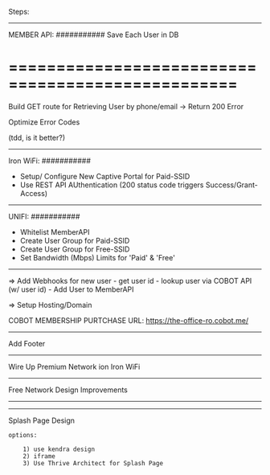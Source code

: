 Steps:

___________
MEMBER API:
###########
Save Each User in DB

==================================================
==================================================

Build GET route for Retrieving User by phone/email
	-> Return 200 Error

Optimize Error Codes 

(tdd, is it better?)
___________
Iron WiFi:
###########
- Setup/ Configure New Captive Portal for Paid-SSID
- Use REST API AUthentication (200 status code triggers Success/Grant-Access)

___________
UNIFI:
###########
- Whitelist MemberAPI
- Create User Group for Paid-SSID
- Create User Group for Free-SSID
- Set Bandwidth (Mbps) Limits for 'Paid' & 'Free'


- - - - - - - - - 


=> Add Webhooks for new user
	- get user id
	- lookup user via COBOT API (w/ user id)
	- Add User to MemberAPI



=> Setup Hosting/Domain


COBOT MEMBERSHIP PURTCHASE URL:
https://the-office-ro.cobot.me/

- - - - - - - - - 
Add Footer
- - - - - - - - - 
Wire Up Premium Network ion Iron WiFi
- - - - - - - - - 
Free Network Design Improvements
- - - - - - - - - 

- - - - - - - - - 

Splash Page Design
	
	options:

		1) use kendra design
		2) iframe
		3) Use Thrive Architect for Splash Page